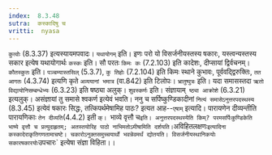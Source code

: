 ```yaml
---
index:  8.3.48
sutra:  कस्कादिषु च
vritti:  nyasa
---
```


`कुत्वोः` (8.3.37) इत्यस्यायमपवादः। `यथायोगम्` इति। इणः परो यो विसर्जनीयस्तस्य षकारः, यस्त्वन्यस्तस्य सकार इत्येष यथायोगार्थः `कस्कः` इति। सौ परतः `किमः कः` (7.2.103) इति कादेशः, दीप्सायां द्विर्वचनम्। `कौतस्कुतः` इति। `पञ्चम्यास्तसिल्` (5.3.7), `कु तिहोः` (7.2.104) इति किमः स्थाने कुभावः, पूर्ववद्द्विरुक्तिः, `तत आगतः` (4.3.74) इत्यणि कृते `अव्ययानां भमात्र` (वा.842) इति टिलोपः। `भ्रातुष्पुत्रः` इति। यदा समासस्तदा `ऋतो विद्यायोनिसम्बन्धेभ्यः` (6.3.23) इति षष्ठ्या अलुक्। `शुवस्कर्णः` इति। संज्ञायाम्` ष्ठ्या आक्रोशे` (6.3.21) इत्यलुक्। असंज्ञायां तु समासे श्वकर्ण इत्येवं भवति।
ननु च सर्पिष्कुण्डिकादीनां `नित्यं समासेऽनुत्तरपदस्थस्य` (8.3.45) इत्येवं षकारः सिद्धः, तत्किपर्थमेषामिह पाठः? इत्यत आह--`एषाम्` इत्यादि। पारायणेन दीव्यन्तीति पारायणिकाः `तेन दीव्यति`(4.4.2) इती `क्। `भाव्ये वृत्तौ च` इति। अनुत्तरपदस्थस्येति किम्? परमसर्पिःकुण्डिकेति भाष्ये वृत्तौ च प्रत्युदाहृतम्; अतस्तयोरिह पाठो नाभिमतोऽमीषामिति दर्शयति। `अविहितलक्षणः` इत्यादिना कस्कादेराकृतिगणतामाचष्टे। चकारोऽनुक्तसमुच्चयार्थो भवन्नेवमर्थं द्योतयति। विसर्जनीयस्थानिकयोः सकारषकारयोः `उपचारः` इत्येषा संज्ञा विहिता।।

